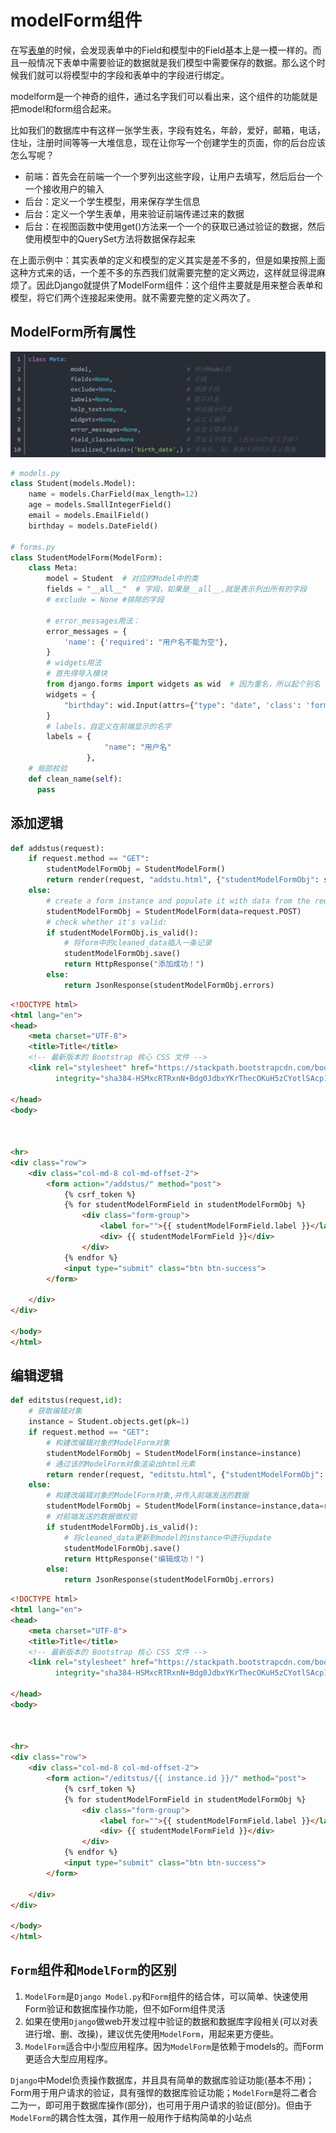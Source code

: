 # modelForm组件

在写[表单](https://so.csdn.net/so/search?q=表单&spm=1001.2101.3001.7020)的时候，会发现表单中的Field和模型中的Field基本上是一模一样的。而且一般情况下表单中需要验证的数据就是我们模型中需要保存的数据。那么这个时候我们就可以将模型中的字段和表单中的字段进行绑定。

modelform是一个神奇的组件，通过名字我们可以看出来，这个组件的功能就是把model和form组合起来。

比如我们的数据库中有这样一张学生表，字段有姓名，年龄，爱好，邮箱，电话，住址，注册时间等等一大堆信息，现在让你写一个创建学生的页面，你的后台应该怎么写呢？

* 前端：首先会在前端一个一个罗列出这些字段，让用户去填写，然后后台一个一个接收用户的输入
* 后台：定义一个学生模型，用来保存学生信息
* 后台：定义一个学生表单，用来验证前端传递过来的数据
* 后台：在视图函数中使用get()方法来一个一个的获取已通过验证的数据，然后使用模型中的QuerySet方法将数据保存起来

在上面示例中：其实表单的定义和模型的定义其实是差不多的，但是如果按照上面这种方式来的话，一个差不多的东西我们就需要完整的定义两边，这样就显得混麻烦了。因此Django就提供了ModelForm组件：这个组件主要就是用来整合表单和模型，将它们两个连接起来使用。就不需要完整的定义两次了。


## **ModelForm所有属性**

![image-20220406140606130](assets/image-20220406140606130-16492251673611.png)

```python
# models.py
class Student(models.Model):
    name = models.CharField(max_length=12)
    age = models.SmallIntegerField()
    email = models.EmailField()
    birthday = models.DateField()

# forms.py
class StudentModelForm(ModelForm):
    class Meta:
        model = Student  # 对应的Model中的类
        fields = "__all__"  # 字段，如果是__all__,就是表示列出所有的字段
        # exclude = None #排除的字段

        # error_messages用法：
        error_messages = {
            'name': {'required': "用户名不能为空"},
        }
        # widgets用法
        # 首先得导入模块
        from django.forms import widgets as wid  # 因为重名，所以起个别名
        widgets = {
            "birthday": wid.Input(attrs={"type": "date", 'class': 'form-control'}),  # 还可以自定义属性
        }
        # labels，自定义在前端显示的名字
        labels = {
                     "name": "用户名"
                 },
    # 局部校验
    def clean_name(self):
      pass
```

## 添加逻辑

```python
def addstus(request):
    if request.method == "GET":
        studentModelFormObj = StudentModelForm()
        return render(request, "addstu.html", {"studentModelFormObj": studentModelFormObj})
    else:
        # create a form instance and populate it with data from the request
        studentModelFormObj = StudentModelForm(data=request.POST)
        # check whether it's valid:
        if studentModelFormObj.is_valid():
            # 将form中的cleaned_data插入一条记录
            studentModelFormObj.save()
            return HttpResponse("添加成功！")
        else:
            return JsonResponse(studentModelFormObj.errors)

```

````html
<!DOCTYPE html>
<html lang="en">
<head>
    <meta charset="UTF-8">
    <title>Title</title>
    <!-- 最新版本的 Bootstrap 核心 CSS 文件 -->
    <link rel="stylesheet" href="https://stackpath.bootstrapcdn.com/bootstrap/3.4.1/css/bootstrap.min.css"
          integrity="sha384-HSMxcRTRxnN+Bdg0JdbxYKrThecOKuH5zCYotlSAcp1+c8xmyTe9GYg1l9a69psu" crossorigin="anonymous">

</head>
<body>



<hr>
<div class="row">
    <div class="col-md-8 col-md-offset-2">
        <form action="/addstus/" method="post">
            {% csrf_token %}
            {% for studentModelFormField in studentModelFormObj %}
                <div class="form-group">
                    <label for="">{{ studentModelFormField.label }}</label>
                    <div> {{ studentModelFormField }}</div>
                </div>
            {% endfor %}
            <input type="submit" class="btn btn-success">
        </form>

    </div>
</div>

</body>
</html>
````

## 编辑逻辑

```python
def editstus(request,id):
    # 获取编辑对象
    instance = Student.objects.get(pk=1)
    if request.method == "GET":
        # 构建改编辑对象的ModelForm对象
        studentModelFormObj = StudentModelForm(instance=instance)
        # 通过该的ModelForm对象渲染出html元素
        return render(request, "editstu.html", {"studentModelFormObj": studentModelFormObj,"instance":instance})
    else:
        # 构建改编辑对象的ModelForm对象,并传入前端发送的数据
        studentModelFormObj = StudentModelForm(instance=instance,data=request.POST)
        # 对前端发送的数据做校验
        if studentModelFormObj.is_valid():
            # 将cleaned_data更新到model的instance中进行update
            studentModelFormObj.save()
            return HttpResponse("编辑成功！")
        else:
            return JsonResponse(studentModelFormObj.errors)
```

```html
<!DOCTYPE html>
<html lang="en">
<head>
    <meta charset="UTF-8">
    <title>Title</title>
    <!-- 最新版本的 Bootstrap 核心 CSS 文件 -->
    <link rel="stylesheet" href="https://stackpath.bootstrapcdn.com/bootstrap/3.4.1/css/bootstrap.min.css"
          integrity="sha384-HSMxcRTRxnN+Bdg0JdbxYKrThecOKuH5zCYotlSAcp1+c8xmyTe9GYg1l9a69psu" crossorigin="anonymous">

</head>
<body>



<hr>
<div class="row">
    <div class="col-md-8 col-md-offset-2">
        <form action="/editstus/{{ instance.id }}/" method="post">
            {% csrf_token %}
            {% for studentModelFormField in studentModelFormObj %}
                <div class="form-group">
                    <label for="">{{ studentModelFormField.label }}</label>
                    <div> {{ studentModelFormField }}</div>
                </div>
            {% endfor %}
            <input type="submit" class="btn btn-success">
        </form>

    </div>
</div>

</body>
</html>
```

## `Form`组件和`ModelForm`的区别

1. `ModelForm`是`Django Model.py`和`Form`组件的结合体，可以简单、快速使用 Form验证和数据库操作功能，但不如Form组件灵活
2. 如果在使用`Django`做web开发过程中验证的数据和数据库字段相关(可以对表进行增、删、改操)，建议优先使用`ModelForm`，用起来更方便些。
3. `ModelForm`适合中小型应用程序。因为`ModelForm`是依赖于models的。而Form更适合大型应用程序。

`Django`中Model负责操作数据库，并且具有简单的数据库验证功能(基本不用)；Form用于用户请求的验证，具有强悍的数据库验证功能；`ModelForm`是将二者合二为一，即可用于数据库操作(部分)，也可用于用户请求的验证(部分)。但由于`ModelForm`的耦合性太强，其作用一般用作于结构简单的小站点

